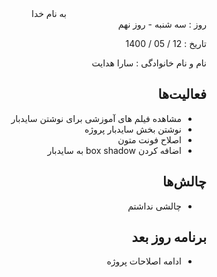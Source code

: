 <div dir="rtl" align="center">
به نام خدا
</div>
<div dir="rtl" align="right">
روز : سه شنبه - روز نهم

تاریخ : 12 / 05 / 1400

نام و نام خانوادگی : سارا هدایت

## فعالیت‌ها
* مشاهده فیلم های آموزشی برای نوشتن سایدبار
* نوشتن بخش سایدبار پروژه
* اصلاح فونت متون
* اضافه کردن box shadow به سایدبار

## چالش‌ها
* چالشی نداشتم

## برنامه روز بعد
* ادامه اصلاحات پروژه

</div>